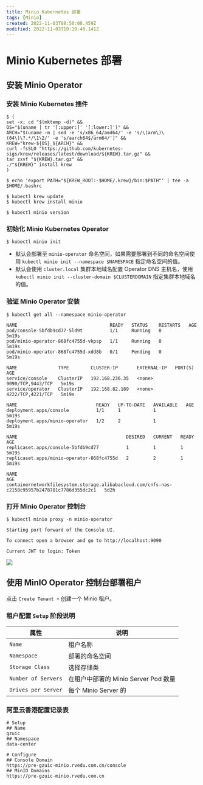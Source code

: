 ```yaml
---
title: Minio Kubernetes 部署
tags: [Minio]
created: 2022-11-03T08:50:08.459Z
modified: 2022-11-03T10:10:40.141Z
---
```


# Minio Kubernetes 部署

## 安装 Minio Operator

### 安装 Minio Kubernetes 插件

```shell
$ (
set -x; cd "$(mktemp -d)" &&
OS="$(uname | tr '[:upper:]' '[:lower:]')" &&
ARCH="$(uname -m | sed -e 's/x86_64/amd64/' -e 's/\(arm\)\(64\)\?.*/\1\2/' -e 's/aarch64$/arm64/')" &&
KREW="krew-${OS}_${ARCH}" &&
curl -fsSLO "https://github.com/kubernetes-sigs/krew/releases/latest/download/${KREW}.tar.gz" &&
tar zxvf "${KREW}.tar.gz" &&
./"${KREW}" install krew
)

$ echo 'export PATH="${KREW_ROOT:-$HOME/.krew}/bin:$PATH"' | tee -a $HOME/.bashrc

$ kubectl krew update
$ kubectl krew install minio

$ kubectl minio version
```

### 初始化 Minio Kubernetes Operator

```shell
$ kubectl minio init
```

- 默认会部署至 `minio-operator` 命名空间，如果需要部署到不同的命名空间使用 `kubectl minio init --namespace $NAMESPACE` 指定命名空间的值。
- 默认会使用 `cluster.local` 集群本地域名配置 Operator DNS 主机名，使用 `kubectl minio init --cluster-domain $CLUSTERDOMAIN` 指定集群本地域名的值。

### 验证 Minio Operator 安装

```shell
$ kubectl get all --namespace minio-operator

NAME                                  READY   STATUS    RESTARTS   AGE
pod/console-5bfdb9cd77-5ld9t          1/1     Running   0          5m19s
pod/minio-operator-868fc4755d-vkpsp   1/1     Running   0          5m19s
pod/minio-operator-868fc4755d-xdd8b   0/1     Pending   0          5m19s

NAME               TYPE        CLUSTER-IP       EXTERNAL-IP   PORT(S)             AGE
service/console    ClusterIP   192.168.236.35   <none>        9090/TCP,9443/TCP   5m19s
service/operator   ClusterIP   192.168.82.189   <none>        4222/TCP,4221/TCP   5m19s

NAME                             READY   UP-TO-DATE   AVAILABLE   AGE
deployment.apps/console          1/1     1            1           5m19s
deployment.apps/minio-operator   1/2     2            1           5m19s

NAME                                        DESIRED   CURRENT   READY   AGE
replicaset.apps/console-5bfdb9cd77          1         1         1       5m19s
replicaset.apps/minio-operator-868fc4755d   2         2         1       5m19s

NAME                                                                                             AGE
containernetworkfilesystem.storage.alibabacloud.com/cnfs-nas-c2158c95957b2478781c7786d355dc2c1   5d2h
```

### 打开 Minio Operator 控制台

```shell
$ kubectl minio proxy -n minio-operator

Starting port forward of the Console UI.

To connect open a browser and go to http://localhost:9090

Current JWT to login: Token
```

![](https://min.io/docs/minio/kubernetes/upstream/_images/operator-dashboard1.png)

## 使用 MinIO Operator 控制台部署租户

点击 `Create Tenant +` 创建一个 Minio 租户。

### 租户配置 `Setup` 阶段说明

| 属性                | 说明                                 |
| ------------------- | ------------------------------------ |
| `Name`              | 租户名称                             |
| `Namespace`         | 部署的命名空间                       |
| `Storage Class`     | 选择存储类                           |
| `Number of Servers` | 在租户中部署的 Minio Server Pod 数量 |
| `Drives per Server` | 每个 Minio Server 的



### 阿里云香港配置记录表

```shell
# Setup
## Name
gzuic
## Namespace
data-center

# Configure
## Console Domain
https://pre-gzuic-minio.rvedu.com.cn/console
## MinIO Domains
https://pre-gzuic-minio.rvedu.com.cn
```

